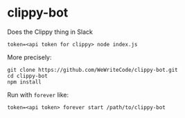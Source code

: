 # clippy-bot

Does the Clippy thing in Slack

`token=<api token for clippy> node index.js`

More precisely:

```
git clone https://github.com/WeWriteCode/clippy-bot.git
cd clippy-bot
npm install
```

Run with `forever` like:

`token=<api token> forever start /path/to/clippy-bot`
